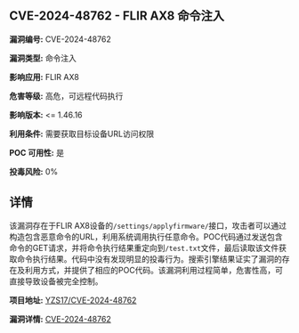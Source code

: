 ## CVE-2024-48762 - FLIR AX8 命令注入

**漏洞编号:** CVE-2024-48762

**漏洞类型:** 命令注入

**影响应用:** FLIR AX8

**危害等级:** 高危，可远程代码执行

**影响版本:** <= 1.46.16

**利用条件:** 需要获取目标设备URL访问权限

**POC 可用性:** 是

**投毒风险:** 0%

## 详情

该漏洞存在于FLIR AX8设备的`/settings/applyfirmware/`接口，攻击者可以通过构造包含恶意命令的URL，利用系统调用执行任意命令。POC代码通过发送包含命令的GET请求，并将命令执行结果重定向到`/test.txt`文件，最后读取该文件获取命令执行结果。代码中没有发现明显的投毒行为。搜索引擎结果证实了漏洞的存在及利用方式，并提供了相应的POC代码。该漏洞利用过程简单，危害性高，可直接导致设备被完全控制。

**项目地址:** [YZS17/CVE-2024-48762](https://github.com/YZS17/CVE-2024-48762)

**漏洞详情:** [CVE-2024-48762](https://nvd.nist.gov/vuln/detail/CVE-2024-48762)